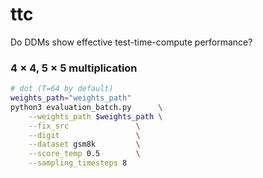 # ttc
Do DDMs show effective test-time-compute performance?

### $4 \times 4$, $5 \times 5$ multiplication

```bash
# dot (T=64 by default)
weights_path="weights_path"
python3 evaluation_batch.py      \
    --weights_path $weights_path \
    --fix_src               \
    --digit                 \
    --dataset gsm8k         \
    --score_temp 0.5        \
    --sampling_timesteps 8
```